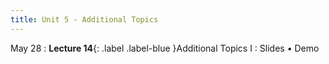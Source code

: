 ```yaml
---
title: Unit 5 - Additional Topics
---
```


May 28
: **Lecture 14**{: .label .label-blue }Additional Topics I
  : Slides • Demo
